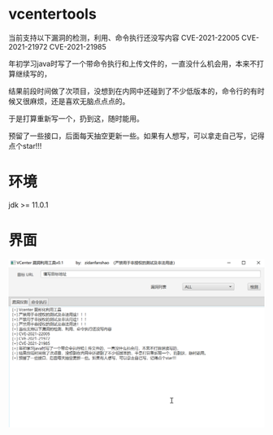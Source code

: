 





# vcentertools

当前支持以下漏洞的检测，利用、命令执行还没写内容
CVE-2021-22005
CVE-2021-21972
CVE-2021-21985

年初学习java时写了一个带命令执行和上传文件的，一直没什么机会用，本来不打算继续写的，

结果前段时间做了次项目，没想到在内网中还碰到了不少低版本的，命令行的有时候又很麻烦，还是喜欢无脑点点点的。

于是打算重新写一个，扔到这，随时能用。

预留了一些接口，后面每天抽空更新一些。如果有人想写，可以拿走自己写，记得点个star!!!

# 环境

jdk >= 11.0.1



# 界面

![image-20241112004542765](./assets/image-20241112004542765.png)